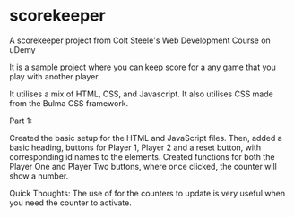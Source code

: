 # scorekeeper
A scorekeeper project from Colt Steele's Web Development Course on uDemy

It is a sample project where you can keep score for a any game that you play with another player. 

It utilises a mix of HTML, CSS, and Javascript. It also utilises CSS made from the Bulma CSS framework. 

Part 1:

Created the basic setup for the HTML and JavaScript files. Then, added a basic heading, buttons for Player 1, Player 2 and a reset button,  with corresponding id names to the elements. Created functions for both the Player One and Player Two buttons, where once clicked, the counter will show a number.  

Quick Thoughts: The use of <span> for the counters to update is very useful when you need the counter to activate. 
